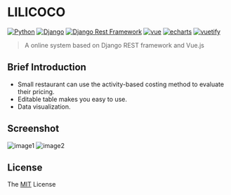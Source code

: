 # LILICOCO
[![Python](https://img.shields.io/badge/python-3.7.6-success.svg?style=flat-round)](https://www.python.org/downloads/release/python-376/)
[![Django](https://img.shields.io/badge/django-3.0.4-success.svg?style=flat-round)](https://www.djangoproject.com/)
[![Django Rest Framework](https://img.shields.io/badge/django_rest_framework-3.11.0-success.svg?style=flat-round)](http://www.django-rest-framework.org/)
[![vue](https://img.shields.io/badge/vue-2.6.11-success.svg?style=flat-round)](https://github.com/vuejs/vue)
[![echarts](https://img.shields.io/badge/echarts-4.2.1-success.svg?style=flat-round)](https://github.com/apache/incubator-echarts)
[![vuetify](https://img.shields.io/badge/vuetify-2.2.28-success.svg?style=flat-round)](https://github.com/vuetifyjs/vuetify)

> A online system based on Django REST framework and Vue.js

## Brief Introduction
+ Small restaurant can use the activity-based costing method to evaluate their pricing.
+ Editable table makes you easy to use.
+ Data visualization.

## Screenshot
![image1](https://github.com./viridis959/LILICOCO/raw/master/picture1.png?raw=true)
![image2](https://github.com./viridis959/LILICOCO/raw/master/picture2.png?raw=true)

## License
The [MIT](http://opensource.org/licenses/MIT) License